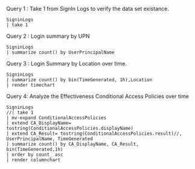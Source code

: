 

Query 1 : Take 1 from SignIn Logs to verify the data set existance.

```
SigninLogs
| take 1
```

Query 2 : Login summary by UPN

```
SigninLogs
| summarize count() by UserPrincipalName
```
Query 3 : Login Summary by Location over time.

```
SigninLogs
| summarize count() by bin(TimeGenerated, 1h),Location
| render timechart 
```
Query 4: Analyze the Effectiveness Conditional Access Policies over time
```
SigninLogs
//| take 1
| mv-expand ConditionalAccessPolicies
| extend CA_DisplayName= tostring(ConditionalAccessPolicies.displayName)
| extend CA_Result= tostring(ConditionalAccessPolicies.result)//, UserPrincipalName, TimeGenerated
| summarize count() by CA_DisplayName, CA_Result, bin(TimeGenerated,1h)
| order by count_ asc 
| render columnchart  
```
